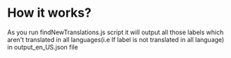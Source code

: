 # How it works?
As you run findNewTranslations.js script it will output all those labels which aren't translated in all languages(i.e If label is not translated in all language) in output_en_US.json file